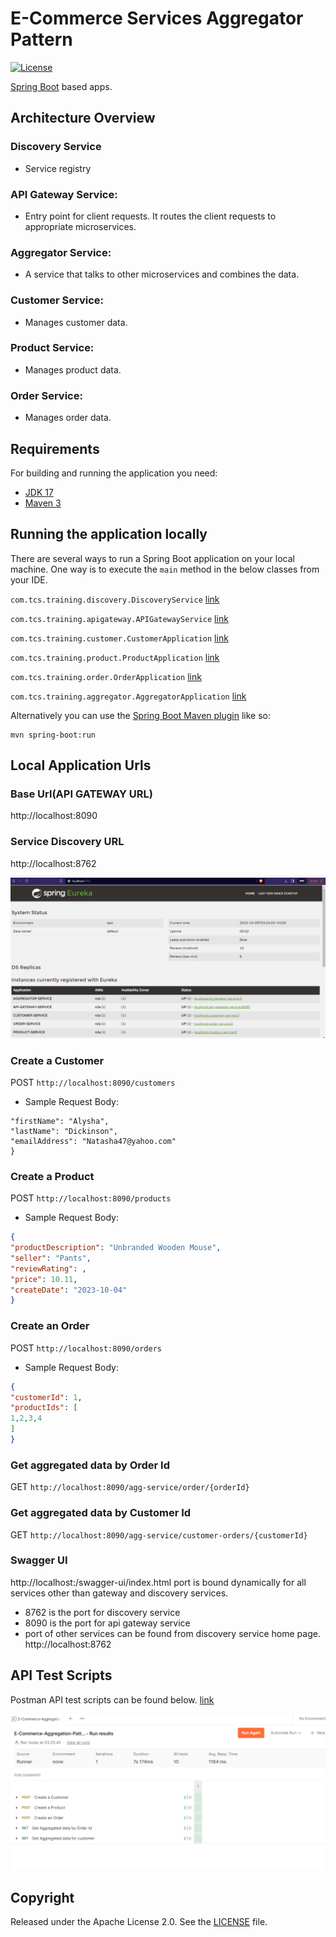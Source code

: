 # E-Commerce Services Aggregator Pattern

[![License](http://img.shields.io/:license-apache-blue.svg)](http://www.apache.org/licenses/LICENSE-2.0.html)

[Spring Boot](http://projects.spring.io/spring-boot/) based apps.

## Architecture Overview
### Discovery Service
* Service registry
### API Gateway Service: 
* Entry point for client requests. It routes the client requests to appropriate microservices.
### Aggregator Service: 
* A service that talks to other microservices and combines the data.
### Customer Service: 
* Manages customer data.
### Product Service: 
* Manages product data.
### Order Service: 
* Manages order data.

## Requirements

For building and running the application you need:

- [JDK 17](https://www.oracle.com/java/technologies/javase/jdk17-archive-downloads.html)
- [Maven 3](https://maven.apache.org)

## Running the application locally

There are several ways to run a Spring Boot application on your local machine. One way is to execute the `main` method
in the below classes from your IDE.

`com.tcs.training.discovery.DiscoveryService`
[link](./discovery-service/src/main/java/com/tcs/training/discovery/DiscoveryService.java)

`com.tcs.training.apigateway.APIGatewayService`
[link](./api-gateway-service/src/main/java/com/tcs/training/apigateway/APIGatewayService.java)

`com.tcs.training.customer.CustomerApplication`
[link](./customer-service/src/main/java/com/tcs/training/customer/CustomerApplication.java)

`com.tcs.training.product.ProductApplication`
[link](./product-service/src/main/java/com/tcs/training/product/ProductApplication.java)

`com.tcs.training.order.OrderApplication`
[link](./order-service/src/main/java/com/tcs/training/order/OrderApplication.java)

`com.tcs.training.aggregator.AggregatorApplication`
[link](./aggregator-service/src/main/java/com/tcs/training/aggregator/AggregatorApplication.java)

Alternatively you can use
the [Spring Boot Maven plugin](https://docs.spring.io/spring-boot/docs/current/reference/html/build-tool-plugins-maven-plugin.html)
like so:

```shell
mvn spring-boot:run
```

## Local Application Urls

### Base Url(API GATEWAY URL)

http://localhost:8090

### Service Discovery URL

http://localhost:8762

![img.png](img.png)

### Create a Customer
POST ```http://localhost:8090/customers```
* Sample Request Body:
```json{
"firstName": "Alysha",
"lastName": "Dickinson",
"emailAddress": "Natasha47@yahoo.com"
}
```

### Create a Product
POST ```http://localhost:8090/products```
* Sample Request Body:
```json
{
"productDescription": "Unbranded Wooden Mouse",
"seller": "Pants",
"reviewRating": ,
"price": 10.11,
"createDate": "2023-10-04"
}
```

### Create an Order
POST ```http://localhost:8090/orders```
* Sample Request Body:
```json
{
"customerId": 1,
"productIds": [
1,2,3,4
]
}
```


### Get aggregated data by Order Id
GET ```http://localhost:8090/agg-service/order/{orderId}```


### Get aggregated data by Customer Id
GET ```http://localhost:8090/agg-service/customer-orders/{customerId}```



### Swagger UI

http://localhost:<port>/swagger-ui/index.html
port is bound dynamically for all services other than gateway and discovery services.
* 8762 is the port for discovery service
* 8090 is the port for api gateway service
* port of other services can be found from discovery service home page.
http://localhost:8762


## API Test Scripts
Postman API test scripts can be found below.
[link](./postman-tests/E-Commerce-Aggregation-Pattern-Tests.postman_collection.json)

![img_1.png](img_1.png)


## Copyright

Released under the Apache License 2.0. See
the [LICENSE](https://github.com/arghyagiri/microservice-e2/blob/main/LICENSE) file.
